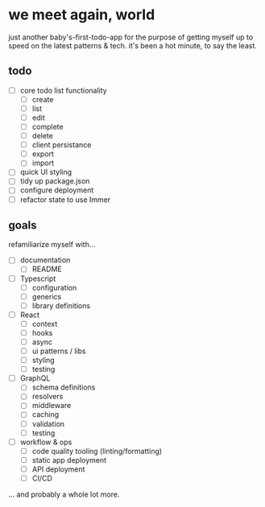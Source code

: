 # we meet again, world

just another baby's-first-todo-app for the purpose of getting myself up to speed on the latest patterns & tech. it's been a hot minute, to say the least.

## todo

- [ ] core todo list functionality
  - [ ] create
  - [ ] list
  - [ ] edit
  - [ ] complete
  - [ ] delete
  - [ ] client persistance
  - [ ] export
  - [ ] import
- [ ] quick UI styling
- [ ] tidy up package.json
- [ ] configure deployment
- [ ] refactor state to use Immer

## goals

refamiliarize myself with...

- [ ] documentation
  - [ ] README
- [ ] Typescript
  - [ ] configuration
  - [ ] generics
  - [ ] library definitions
- [ ] React
  - [ ] context
  - [ ] hooks
  - [ ] async
  - [ ] ui patterns / libs
  - [ ] styling
  - [ ] testing
- [ ] GraphQL
  - [ ] schema definitions
  - [ ] resolvers
  - [ ] middleware
  - [ ] caching
  - [ ] validation
  - [ ] testing
- [ ] workflow & ops
  - [ ] code quality tooling (linting/formatting)
  - [ ] static app deployment
  - [ ] API deployment
  - [ ] CI/CD

... and probably a whole lot more.
